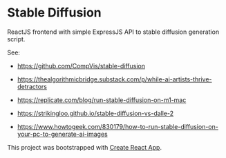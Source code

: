 # Stable Diffusion

ReactJS frontend with simple ExpressJS API to stable diffusion generation script.

See:
* https://github.com/CompVis/stable-diffusion

* https://thealgorithmicbridge.substack.com/p/while-ai-artists-thrive-detractors

* https://replicate.com/blog/run-stable-diffusion-on-m1-mac

* https://strikingloo.github.io/stable-diffusion-vs-dalle-2

* https://www.howtogeek.com/830179/how-to-run-stable-diffusion-on-your-pc-to-generate-ai-images


This project was bootstrapped with [Create React App](https://github.com/facebook/create-react-app).

